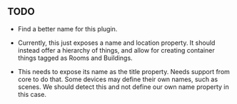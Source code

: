 ## TODO

- Find a better name for this plugin.

- Currently, this just exposes a name and location property. It should instead offer a hierarchy of things, and allow for creating container things tagged as Rooms and Buildings.

- This needs to expose its name as the title property. Needs support from core to do that. Some devices may define their own names, such as scenes. We should detect this and not define our own name property in this case.
